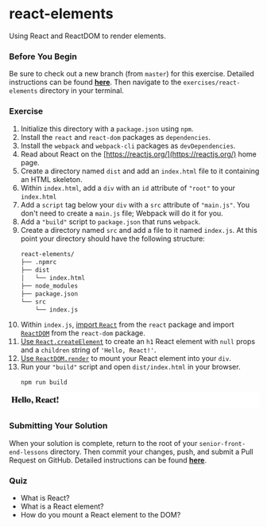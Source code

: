 # react-elements

Using React and ReactDOM to render elements.

### Before You Begin

Be sure to check out a new branch (from `master`) for this exercise. Detailed instructions can be found [**here**](../../guides/before-each-exercise.md). Then navigate to the `exercises/react-elements` directory in your terminal.

### Exercise

1. Initialize this directory with a `package.json` using `npm`.
2. Install the `react` and `react-dom` packages as `dependencies`.
3. Install the `webpack` and `webpack-cli` packages as `devDependencies`.
4. Read about React on the [https://reactjs.org/](https://reactjs.org/) home page.
5. Create a directory named `dist` and add an `index.html` file to it containing an HTML skeleton.
6. Within `index.html`, add a `div` with an `id` attribute of `"root"` to your `index.html`
7. Add a `script` tag below your `div` with a `src` attribute of `"main.js"`. You don't need to create a `main.js` file; Webpack will do it for you.
8. Add a `"build"` script to `package.json` that runs `webpack`.
9. Create a directory named `src` and add a file to it named `index.js`. At this point your directory should have the following structure:
    ```shell
    react-elements/
    ├── .npmrc
    ├── dist
    │   └── index.html
    ├── node_modules
    ├── package.json
    └── src
        └── index.js
    ```
10. Within `index.js`, [import `React`](https://reactjs.org/docs/react-api.html) from the `react` package and import [`ReactDOM`](https://reactjs.org/docs/react-dom.html) from the `react-dom` package.
11. [Use `React.createElement`](https://reactjs.org/docs/react-api.html#createelement) to create an `h1` React element with `null` props and a `children` string of `'Hello, React!'`.
12. [Use `ReactDOM.render`](https://reactjs.org/docs/react-dom.html#render) to mount your React element into your `div`.
13. Run your `"build"` script and open `dist/index.html` in your browser.
    ```shell
    npm run build
    ```

![React Elements solution](react-elements-solution.png)

### Submitting Your Solution

When your solution is complete, return to the root of your `senior-front-end-lessons` directory. Then commit your changes, push, and submit a Pull Request on GitHub. Detailed instructions can be found [**here**](../../guides/after-each-exercise.md).

### Quiz

- What is React?
- What is a React element?
- How do you mount a React element to the DOM?
